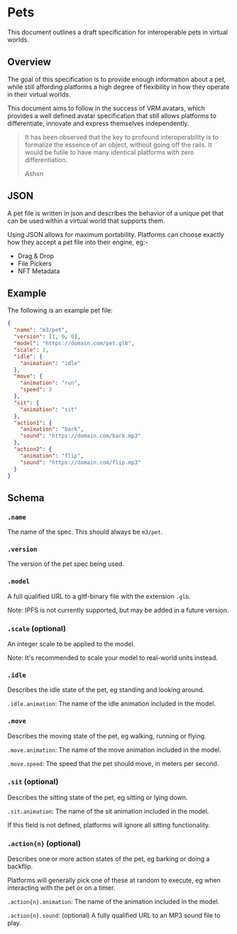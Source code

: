 # Pets

This document outlines a draft specification for interoperable pets in virtual worlds.

## Overview

The goal of this specification is to provide enough information about a pet, while still affording platforms a high degree of flexibility in how they operate in their virtual worlds.

This document aims to follow in the success of VRM avatars, which provides a well defined avatar specification that still allows platforms to differentiate, innovate and express themselves independently.

> It has been observed that the key to profound interoperability is to formalize the essence of an object, without going off the rails. It would be futile to have many identical platforms with zero differentiation.
>
> Ashxn

## JSON

A pet file is written in json and describes the behavior of a unique pet that can be used within a virtual world that supports them.

Using JSON allows for maximum portability. Platforms can choose exactly how they accept a pet file into their engine, eg:-

- Drag & Drop
- File Pickers
- NFT Metadata

## Example

The following is an example pet file:

```json
{
  "name": "m3/pet",
  "version": [1, 0, 0],
  "model": "https://domain.com/pet.glb",
  "scale": 1,
  "idle": {
    "animation": "idle"
  },
  "move": {
    "animation": "run",
    "speed": 3
  },
  "sit": {
    "animation": "sit"
  },
  "action1": {
    "animation": "bark",
    "sound": "https://domain.com/bark.mp3"
  },
  "action2": {
    "animation": "flip",
    "sound": "https://domain.com/flip.mp3"
  }
}
```

## Schema

### `.name`

The name of the spec. This should always be `m3/pet`.

### `.version`

The version of the pet spec being used.

### `.model`

A full qualified URL to a gltf-binary file with the extension `.glb`.

Note: IPFS is not currently supported, but may be added in a future version.

### `.scale` (optional)

An integer scale to be applied to the model.

Note: It's recommended to scale your model to real-world units instead.

### `.idle`

Describes the idle state of the pet, eg standing and looking around.

`.idle.animation`: The name of the idle animation included in the model.

### `.move`

Describes the moving state of the pet, eg walking, running or flying.

`.move.animation`: The name of the move animation included in the model.

`.move.speed`: The speed that the pet should move, in meters per second.

### `.sit` (optional)

Describes the sitting state of the pet, eg sitting or lying down.

`.sit.animation`: The name of the sit animation included in the model.

If this field is not defined, platforms will ignore all sitting functionality.

### `.action{n}` (optional)

Describes one or more action states of the pet, eg barking or doing a backflip.

Platforms will generally pick one of these at random to execute, eg when interacting with the pet or on a timer.

`.action{n}.animation`: The name of the animation included in the model.

`.action{n}.sound`: (optional) A fully qualified URL to an MP3 sound file to play.
